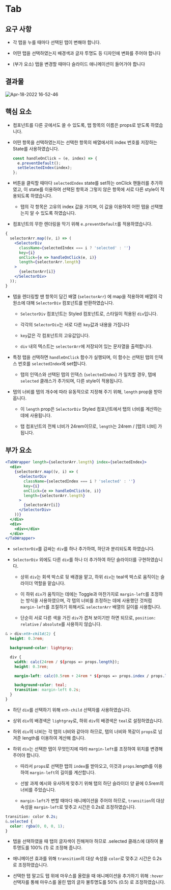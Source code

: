 # Tab

## 요구 사항

- 각 탭을 누를 때마다 선택된 탭이 변해야 합니다.

- 어떤 탭을 선택하였는지 배경색과 글자 투명도 등 디자인에 변화를 주어야 합니다

- (부가 요소) 탭을 변경할 때마다 슬라이드 애니메이션이 들어가야 합니다

## 결과물

![Apr-18-2022 16-52-46](https://user-images.githubusercontent.com/37893979/163775897-9230c22a-bc8e-4eb3-afb4-0539fe40f3ec.gif)


## 핵심 요소

- 컴포넌트를 다른 곳에서도 쓸 수 있도록, 탭 항목의 이름은 props로 받도록 하였습니다.

- 어떤 항목을 선택하였는지는 선택한 항목의 배열에서의 index 번호를 저장하는 State를 사용하였습니다.

  ```jsx
  const handleOnClick = (e, index) => {
    e.preventDefault();
    setSelectedIndex(index);
  };
  ```

- 버튼을 클릭할 때마다 `selectedIndex` state를 set하는 onClick 핸들러를 추가하였고, 이 state를 이용하여 선택된 항목과 그렇지 않은 항목에 서로 다른 style이 적용되도록 하였습니다.

  - 탭의 각 항목은 고유의 index 값을 가지며, 이 값을 이용하여 어떤 탭을 선택했는지 알 수 있도록 하였습니다.

- 컴포넌트의 무한 렌더링을 막기 위해 `e.preventDefault`를 적용하였습니다.

```jsx
{
  selectorArr.map((v, i) => (
    <SelectorDiv
      className={selectedIndex === i ? 'selected' : ''}
      key={i}
      onClick={e => handleOnClick(e, i)}
      length={selectorArr.length}
    >
      {selectorArr[i]}
    </SelectorDiv>
  ));
}
```

- 탭을 렌더링할 땐 항목이 담긴 배열 (`selectorArr`) 에 map을 적용하여 배열의 각 원소에 대해 `SelectorDiv` 컴포넌트를 반환하였습니다.

  - `SelectorDiv` 컴포넌트는 Styled 컴포넌트로, 스타일이 적용된 `div`입니다.

  - 각각의 `SelectorDiv`는 서로 다른 `key`값과 내용을 가집니다

  - `key`값은 각 컴포넌트의 고유값입니다.

  - `div` 내의 텍스트는 `selectorArr`에 저장되어 있는 문자열을 출력합니다.

- 특정 탭을 선택하면 `handleOnClick` 함수가 실행되며, 이 함수는 선택된 탭의 인덱스 번호를 `selectedIndex`에 set합니다.

  - 탭의 인덱스와 선택된 탭의 인덱스 (`selectedIndex`) 가 일치할 경우, 탭에 `selected` 클래스가 추가되며, 다른 style이 적용됩니다.

- 탭의 너비를 탭의 개수에 따라 유동적으로 지정해 주기 위해, `length` prop을 받아옵니다.

  - 이 `length` prop은 `SelectorDiv` Styled 컴포넌트에서 탭의 너비를 계산하는 데에 사용됩니다.

  - 탭 컴포넌트의 전체 너비가 24rem이므로, `length`는 24rem / [탭의 너비] 가 됩니다.

## 부가 요소

```jsx
<TabWrapper length={selectorArr.length} index={selectedIndex}>
  <div>
    {selectorArr.map((v, i) => (
      <SelectorDiv
        className={selectedIndex === i ? 'selected' : ''}
        key={i}
        onClick={e => handleOnClick(e, i)}
        length={selectorArr.length}
      >
        {selectorArr[i]}
      </SelectorDiv>
    ))}
  </div>
  <div>
    <div></div>
  </div>
</TabWrapper>
```

- `selectorDiv`를 감싸는 `div`를 하나 추가하여, 하단과 분리되도록 하였습니다.

- `SelectorDiv` 외에도 다른 `div`를 하나 더 추가하여 하단 슬라이더를 구현하였습니다.

  - 상위 `div`는 회색 박스로 뒷 배경을 맡고, 하위 `div`는 teal색 박스로 움직이는 슬라이더 역할을 맡습니다.

  - 이 하위 `div`가 움직이는 데에는 Toggle과 마찬가지로 `margin-left`를 조정하는 방식을 사용하였으며, 각 탭의 너비를 조정하는 데에 사용했던 것처럼 `margin-left`를 조절하기 위해서도 `selectorArr` 배열의 길이를 사용합니다.

  - 단순히 서로 다른 색을 가진 `div`가 겹쳐 보이기만 하면 되므로, `position: relative` / `absolute`를 사용하지 않습니다.

```css
& > div:nth-child(2) {
  height: 0.3rem;

  background-color: lightgray;

  div {
    width: calc(24rem / ${props => props.length});
    height: 0.3rem;

    margin-left: calc(0.5rem + 24rem * ${props => props.index / props.length});

    background-color: teal;
    transition: margin-left 0.2s;
  }
}
```

- 하단 `div`를 선택하기 위해 `nth-child` 선택자를 사용하였습니다.

- 상위 `div`의 배경색은 `lightgray`로, 하위 `div`의 배경색은 `teal`로 설정하였습니다.

- 하위 `div`의 너비는 각 탭의 너비와 같아야 하므로, 탭의 너비와 똑같이 `props`로 넘겨준 length를 이용하여 계산해 줍니다.

- 하위 `div`는 선택한 탭이 무엇인지에 따라 `margin-left`를 조정하여 위치를 변경해 주어야 합니다.

  - 따라서 `props`로 선택한 탭의 `index`를 받아오고, 이것과 `props`.length를 이용하여 `margin-left`의 길이를 계산합니다.

  - 선발 과제 예시와 유사하게 맞추기 위해 탭의 하단 슬라이더 양 끝에 0.5rem의 너비를 주었습니다.

  - `margin-left`가 변할 때마다 애니메이션을 주어야 하므로, `transition`의 대상 속성을 `margin-left`로 맞추고 시간은 0.2s로 조정하였습니다.

```css
transition: color 0.2s;
&.selected {
  color: rgba(0, 0, 0, 1);
}
```

- 탭을 선택하였을 때 탭의 글자색이 진해져야 하므로 .selected 클래스에 대하여 불투명도를 100% (1) 로 조정해 줍니다.

- 애니메이션 효과를 위해 `transition`의 대상 속성을 `color`로 맞추고 시간은 0.2s로 조정하였습니다.

- 선택한 탭 말고도 탭 위에 마우스를 올렸을 때 애니메이션을 추가하기 위해 `:hover `선택자를 통해 마우스를 올린 탭의 글자 불투명도를 50% (0.5) 로 조정하였습니다.
